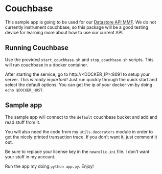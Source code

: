 # Couchbase

This sample app is going to be used for our [Datastore API
MMF](https://newrelic.atlassian.net/browse/PYTHON-2306). We do not currently
instrument couchbase, so this package will be a good testing device for
learning more about how to use our current API.


## Running Couchbase

Use the provided `start_couchbase.sh` and `stop_couchbase.sh` scripts. This
will run couchbase in a docker container.

After starting the service, go to http://<DOCKER_IP>:8091 to setup your server.
_This is really important!_ Just run quickly through the quick start and select
the default options. You can get the ip of your docker vm by doing
`echo $DOCKER_HOST`.


## Sample app

The sample app will connect to the `default` couchbase bucket and add and read
stuff from it.

You will also need the code from my `utils.decorators` module in order to get
the nicely printed transaction trace. If you don't want it, just comment it
out.

Be sure to replace your license key in the `newrelic.ini` file. I don't want
your stuff in my account.

Run the app my doing `python app.py`. Enjoy!
